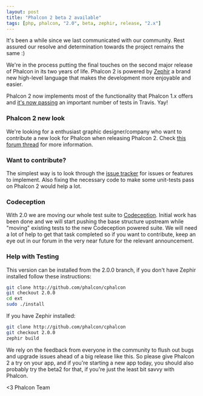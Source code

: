 ```yaml
---
layout: post
title: "Phalcon 2 beta 2 available"
tags: [php, phalcon, "2.0", beta, zephir, release, "2.x"]
---
```


It's been a while since we last communicated with our community. Rest assured our resolve and determination towards the project remains the same :)

We're in the process putting the final touches on the second major release of Phalcon in its two years of life. Phalcon 2 is powered by [Zephir](http://zephir-lang.com/) a brand new high-level language that makes the development more enjoyable and easier.

Phalcon 2 now implements most of the functionality that Phalcon 1.x offers and [it's now passing](https://travis-ci.org/phalcon/cphalcon/builds/33532701) an important number of tests in Travis. Yay!

<!--more-->
### Phalcon 2 new look

We're looking for a enthusiast graphic designer/company who want to contribute a new look for Phalcon when releasing Phalcon 2. Check [this forum thread](https://forum.phalconphp.com/discussion/3246/contribute-to-phalcon-s-new-look) for more information.

### Want to contribute?

The simplest way is to look through the [issue tracker](https://github.com/phalcon/cphalcon/issues) for issues or features to implement. Also fixing the necessary code to make some unit-tests pass on Phalcon 2 would help a lot.

### Codeception

With 2.0 we are moving our whole test suite to [Codeception](http://codeception.com/). Initial work has been done and we will start pushing the base structure upstream while "moving" existing tests to the new Codeception powered suite. We will need a lot of help to get that task completed so if you want to contribute, keep an eye out in our forum in the very near future for the relevant announcement.

### Help with Testing

This version can be installed from the 2.0.0 branch, if you don't have Zephir installed follow these instructions:

```sh
git clone http://github.com/phalcon/cphalcon
git checkout 2.0.0
cd ext
sudo ./install
```

If you have Zephir installed:

```sh
git clone http://github.com/phalcon/cphalcon
git checkout 2.0.0
zephir build
```

We rely on the feedback from everyone in the community to flush out bugs and upgrade issues ahead of a big release like this. So please give Phalcon 2 a try on your app, and if you're starting a new app today, you should also probably try the beta2 for that, if you're just the least bit savvy with Phalcon.


<3 Phalcon Team

